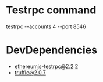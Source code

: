 
# Testrpc command

testrpc --accounts 4 --port 8546

# DevDependencies
 * ethereumjs-testrpc@2.2.2
 * truffle@2.0.7